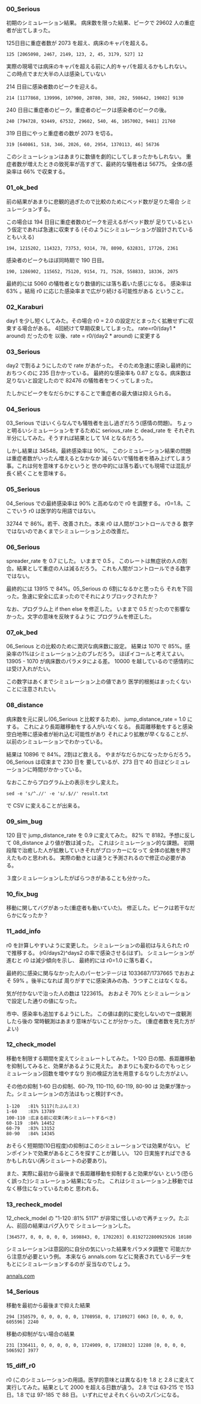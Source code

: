 ### 00_Serious
初期のシミュレーション結果。
病床数を限った結果、ピークで 29602 人の重症者が出てしまった。

125日目に重症者数が 2073 を超え、病床のキャパを超える。
```
125 [2065098, 2467, 2149, 123, 2, 45, 3179, 527] 12
```
実際の現場では病床のキャパを超える前に人的キャパを超えるかもしれない。
この時点でまだ大半の人は感染していない

214 日目に感染者数のピークを迎える。 
```
214 [1177868, 139996, 107900, 20780, 388, 202, 598642, 19082] 9130
```
240 日目に重症者のピーク。重症者のピークは感染者のピークの後。
```
240 [794728, 93449, 67532, 29602, 540, 46, 1057002, 9481] 21760
```

319 日目にやっと重症者の数が 2073 を切る。
```
319 [640861, 518, 346, 2026, 60, 2954, 1370113, 46] 56736
```

このシミューレションはあまりに数値を劇的にしてしまったかもしれない。
重症者数が増えたときの致死率が高すぎて、最終的な犠牲者は 56775。
全体の感染率は 66% で収束する。

### 01_ok_bed
前の結果があまりに悲観的過ぎたので比較のためにベッド数が足りた場合
シミュレーションする。

この場合は 194 日目に重症者数のピークを迎えるがベッド数が
足りているという仮定であれば急速に収束する
(そのようにシミュレーションが設計されているともいえる)
```
194, 1215202, 114323, 73753, 9314, 78, 8090, 632831, 17726, 2361
```

感染者のピークもほぼ同時期で 190 日目。
```
190, 1286902, 115652, 75120, 9154, 71, 7528, 558833, 18336, 2075
```

最終的には 5060 の犠牲者となり数値的には落ち着いた感じになる。
感染率は 63% 。結局 r0 に応じた感染率まで広がり続ける可能性がある
ということ。

### 02_Karaburi
day1 を少し短くしてみた。その場合
r0 = 2.0 の設定だとまったく拡散せずに収束する場合がある。
4回続けて早期収束してしまった。
rate=r0/(day1 * around) だったのを
以後、rate = r0/(day2 * around) に変更する

### 03_Serious
day2 で割るようにしたので rate があがった。
そのため急速に感染し最終的におちつくのに 235 日かかっている。
最終的な感染率も 0.87 となる。病床数は足りないと設定したので
82476 の犠牲者をつくってしまった。

たしかにピークをなだらかにすることで重症者の最大値は抑えられる。

### 04_Serious
03_Serious ではいくらなんでも犠牲者を出し過ぎだろう(感情の問題)。
ちょっと明るいシミュレーションをするために serious_rate と dead_rate を
それぞれ半分にしてみた。そうすれば結果として 1/4 となるだろう。

しかし結果は 34548。最終感染率は 90%。
このシミュレーション結果の問題は重症者数がいったん増えるとなかなか
減らないで犠牲者を積み上げてしまう事。これは何を意味するかというと
世の中的には落ち着いても現場では混乱が長く続くことを意味する。

### 05_Serious
04_Serious での最終感染率は 90% と高めなので r0 を調整する。
r0=1.8。ここでいう r0 は医学的な用語ではない。

32744 で 86%。若干、改善された。本来 r0 は人間がコントロールできる
数字ではないのであくまでシミュレーション上の改善だ。

### 06_Serious
spreader_rate を 0.7 にした。
いままで 0.5 。
このレートは無症状の人の割合。結果として重症の人は減るだろう。
これも人間がコントロールできる数字ではない。

最終的には 13915 で 84%。05_Serious の 6割になるかと思ったら
それを下回った。急速に安全に広まったのでそれによりブロックされたか？

なお、プログラム上 if then else を修正した。
いままで 0.5 だったので影響なかった。文字の意味を反映するように
プログラムを修正した。

### 07_ok_bed
06_Serious との比較のために潤沢な病床数に設定。
結果は 1070 で 85%。感染率の1%はシミュレーション上のブレだろう。
ほぼイコールと考えてよい。13905 - 1070 が病床数のパラメタによる差。
10000 を越しているので感情的には受け入れがたい。

この数字はあくまでシミュレーション上の値であり
医学的根拠はまったくないことに注意されたい。

### 08_distance
病床数を元に戻し(06_Serious と比較するため)、
jump_distance_rate = 1.0 にする。
これにより長距離移動をする人がいなくなる。
長距離移動をすると感染空白地帯に感染者が紛れ込む可能性があり
それにより拡散が早くなることが、以前のシミュレーションでわかっている。

結果は 10896 で 84%。2割ほど救える。
やまがなだらかになったからだろう。06_Serious は収束まで 230 日を
要しているが、273 日で 40 日ほどシミュレーションに時間がかかっている。

なおここからプログラム上の表示を少し変えた。
```
sed -e 's/^.//' -e 's/.$//' result.txt 
```
で CSV に変えることが出来る。

### 09_sim_bug
120 目で jump_distance_rate を 0.9 に変えてみた。
82% で 8182。予想に反して 08_distance より値が数は減った。
これはシミュレーション的な課題。
初期段階で治癒した人が拡散していきそれがブロッカーになって
全体の拡散を押さえたものと思われる。
実際の動きとは違うと予測されるので修正の必要がある。

３度シミュレーションしたがばらつきがあることも分かった。

### 10_fix_bug
移動に関してバグがあった(重症者も動いていた)。
修正した。ピークは若干なだらかになったか？

### 11_add_info
r0 を計算しやすいように変更した。
シミュレーションの最初は与えられた r0 で推移する。
(r0/days2)^days2 の率で感染させる(はず)。
シミュレーションが進むと r0 は減少傾向を示し、
最終的には r0=1.0 に落ち着く。

最終的に感染に関与なかった人のパーセンテージは
1033687/1737665 でおおよそ 59% 。後半になれば
周りがすでに感染済みの為、うつすことはなくなる。

気が付かないで治った人の数は 1223615。
おおよそ 70% とシミュレーションで設定した通りの値になった。

市中、感染率も追加するようにした。
この値は劇的に変化しないので一度観測したら後の
常時観測はあまり意味がないことが分かった。
(重症者数を見た方がよい)

### 12_check_model
移動を制限する期間を変えてシミュレートしてみた。
1-120 日の間、長距離移動を抑制してみると、効果があるように見えた。
あまりにも変わるのでもっとシミュレーション回数を増やすなり
別の検証方法を用意するなりした方がよい。

その他の抑制 1-60 日の抑制、60-79, 110-110, 60-119, 80-90 は
効果が薄かった。シミュレーションの方法はもっと検討すべき。

```
1-120   :81% 5117(たぶんミス)
1-60    :83% 13789
100-110 :広まる前に収束(再シミュレートするべき)
60-119  :84% 14452
60-79   :83% 13152
80-90   :84% 14345
```

おそらく短期間(10日程度)の抑制はこのシミュレーションでは効果がない。
ピンポイントで効果があるところを探すことが難しい。
120 日実施すればできるかもしれない(再シミュレートの必要あり)。

また、実際に最初から最後まで長距離移動を抑制すると効果がない
という(恐らく誤った)シミュレーション結果になった。
これはシミュレーション上移動ではなく移住になっているためと
思われる。

### 13_recheck_model
12_check_model の "1-120 :81% 5117"
が非常に怪しいので再チェック。たぶん、前回の結果はバグ入りで
シミュレーションした。
```
[364577, 0, 0, 0, 0, 0, 1698843, 0, 1702203] 0.8192722800925926 10180
```

シミュレーションは意図的に自分の気にいった結果をパラメタ調整で
可能だから注意が必要という例。
本来なら annals.com などに発表されているデータをもとにシミュレーションするのが
妥当なのでしょう。

[annals.com](https://annals.org/aim/fullarticle/2762808/incubation-period-coronavirus-disease-2019-covid-19-from-publicly-reported?fbclid=IwAR2MjRL-XFo5rgFFwSyUNwK_f71Ffcnv1qme9bkMI3GqF5X1hrW16HD2bMw)

### 14_Serious
移動を最初から最後まで抑えた結果
```
294 [358579, 0, 0, 0, 0, 0, 1708958, 0, 1710927] 6063 [0, 0, 0, 0, 605596] 2240 
```
移動の抑制がない場合の結果
```
231 [336411, 0, 0, 0, 0, 0, 1724909, 0, 1728832] 12280 [0, 0, 0, 0, 506592] 3977 
```

### 15_diff_r0
r0 (このシミュレーションの用語。医学的意味とは異なる)を 1.8 と 2.8 に変えて
実行してみた。結果として 2000 を超える日数が違う。
2.8 では 63-215 で 153 日。1.8 では 97-185 で 88 日。
いずれにせよそれくらいのスパンになる。
